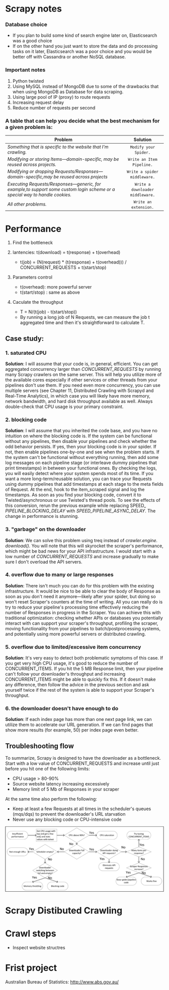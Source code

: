 # Scrapy notes

### Database choice
- If you plan to build some kind of search engine later on, Elasticsearch was a good choice
- If on the other hand you just want to store the data and do processing tasks on it later, Elasticsearch was a poor choice and you would be better off with Cassandra or another NoSQL database.

### Important notes
1. Python twisted
2. Using MySQL instead of MongoDB due to some of the drawbacks that when using MongoDB as Database for data scraping.
3. Using large pool of IP (proxy) to route requests
4. Increasing request delay
5. Reduce number of requests per second


### A table that can help you decide what the best mechanism for a given problem is:

| **Problem**        | **Solution**           |
| ------------- |:-------------:|
| *Something that is specific to the website that I'm crawling.*   | `Modify your Spider.` |
| *Modifying or storing Items—domain-specific, may be reused across projects.*     | `Write an Item Pipeline.`      |  
| *Modifying or dropping Requests/Responses—domain-specific,may be reused across projects* | `Write a spider middleware.`|
| *Executing Requests/Responses—generic, for example,to support some custom login scheme or a special way to handle cookies.* | `Write a downloader middleware.`|
| *All other problems.* | `Write an extension.`|


# Performance
1. Find the bottleneck
2. lantencies: t(download) = t(response) + t(overhead) 
    - t(job) = (N(request) * (t(response) + t(overhead))) / CONCURRENT_REQUESTS + t(start/stop)
3. Parameters control
    - t(overhead): more powerful server
    - t(start/stop) : same as above

4. Caculate the throughput 
    - T = N/(t(job) - t(start/stop))
    - By running a long job of N Requests, we can measure the job t aggregated time and then it's straightforward to calculate T.


## Case study:
### 1. saturated CPU
**Solution**: I will assume that your code is, in general, efficient. You can get
aggregated concurrency larger than *CONCURRENT_REQUESTS* by running many Scrapy
crawlers on the same server. This will help you utilize more of the available cores
especially if other services or other threads from your pipelines don't use them.
If you need even more concurrency, you can use multiple servers (see Chapter 11,
Distributed Crawling with Scrapyd and Real-Time Analytics), in which case you will
likely have more memory, network bandwidth, and hard disk throughput available
as well. Always double-check that CPU usage is your primary constraint.

### 2. blocking code
**Solution**: I will assume that you inherited the code base, and you have no intuition
on where the blocking code is. If the system can be functional without any pipelines,
then disable your pipelines and check whether the odd behavior persists. If yes, then
your blocking code is in your spider. If not, then enable pipelines one-by-one and
see when the problem starts. If the system can't be functional without everything
running, then add some log messages on each pipeline stage (or interleave dummy
pipelines that print timestamps) in between your functional ones. By checking the
logs, you will easily detect where your system spends most of its time. If you want
a more long-term/reusable solution, you can trace your Requests using dummy
pipelines that add timestamps at each stage to the meta fields of Request. At the end,
hook to the item_scraped signal and log the timestamps. As soon as you find your
blocking code, convert it to Twisted/asynchronous or use Twisted's thread pools. To
see the effects of this conversion, rerun the previous example while replacing SPEED_
*PIPELINE_BLOCKING_DELAY* with *SPEED_PIPELINE_ASYNC_DELAY*. The change in
performance is stunning.

### 3. "garbage" on the downloader
**Solution**: We can solve this problem using treq instead of *crawler.engine.
download().* You will note that this will skyrocket the scraper's performance, which
might be bad news for your API infrastructure. I would start with a low number
of *CONCURRENT_REQUESTS* and increase gradually to make sure I don't overload the
API servers.

### 4. overflow due to many or large responses
**Solution**: There isn't much you can do for this problem with the existing infrastructure.
It would be nice to be able to clear the body of Response as soon as you don't need it
anymore—likely after your spider, but doing so won't reset Scraper's counters at the
time of writing. All you can really do is try to reduce your pipeline's processing time
effectively reducing the number of Responses in progress in the Scraper. You can
achieve this with traditional optimization: checking whether APIs or databases you
potentially interact with can support your scraper's throughput, profiling the scraper,
moving functionality from your pipelines to batch/postprocessing systems, and
potentially using more powerful servers or distributed crawling.

### 5. overflow due to limited/excessive item concurrency
**Solution**: It's very easy to detect both problematic symptoms of this case. If you
get very high CPU usage, it's good to reduce the number of CONCURRENT_ITEMS. If
you hit the 5 MB Response limit, then your pipeline can't follow your downloader's
throughput and increasing CONCURRENT_ITEMS might be able to quickly fix this. If it
doesn't make any difference, then follow the advice in the previous section and ask
yourself twice if the rest of the system is able to support your Scraper's throughput.

### 6. the downloader doesn't have enough to do
**Solution**: If each index page has more than one next page link, we can utilize them
to accelerate our URL generation. If we can find pages that show more results (for
example, 50) per index page even better. 

## Troubleshooting flow
To summarize, Scrapy is designed to have the downloader as a bottleneck. Start with
a low value of CONCURRENT_REQUESTS and increase until just before you hit one of
the following limits:
- CPU usage > 80-90%
-  Source website latency increasing excessively
- Memory limit of 5 Mb of Responses in your scraper

At the same time also perform the following:
- Keep at least a few Requests at all times in the scheduler's queues (mqs/dqs)
to prevent the downloader's URL starvation
- Never use any blocking code or CPU-intensive code

![Troubleshooting Scrapy's performance problems](https://github.com/MagicMike90/Notes/blob/master/Python/Troubleshooting%20Scrapy's%20performance%20problems.png?raw=true)


# Scrapy Distibuted Crawling


# Crawl steps
- Inspect website structres



# Frist project 
Australian Bureau of Statistics: http://www.abs.gov.au/
